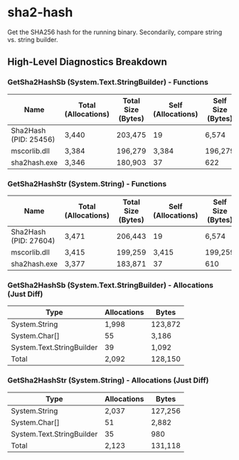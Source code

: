 # sha2-hash
Get the SHA256 hash for the running binary. Secondarily, compare string vs. string builder.

## High-Level Diagnostics Breakdown

### GetSha2HashSb (System.Text.StringBuilder) - Functions

|Name|Total \(Allocations\)|Total Size \(Bytes\)|Self \(Allocations\)|Self Size \(Bytes\)|
|-|-|-|-|-|
| Sha2Hash \(PID: 25456\)|3,440|203,475|19|6,574|
| mscorlib.dll|3,384|196,279|3,384|196,279|
| sha2hash.exe|3,346|180,903|37|622|

### GetSha2HashStr (System.String) - Functions

|Name|Total \(Allocations\)|Total Size \(Bytes\)|Self \(Allocations\)|Self Size \(Bytes\)|
|-|-|-|-|-|
| Sha2Hash \(PID: 27604\)|3,471|206,443|19|6,574|
| mscorlib.dll|3,415|199,259|3,415|199,259|
| sha2hash.exe|3,377|183,871|37|610|

### GetSha2HashSb (System.Text.StringBuilder) - Allocations (Just Diff)

|Type|Allocations|Bytes|
|-|-|-|
| System.String|1,998|123,872|
| System.Char\[\]|55|3,186|
| System.Text.StringBuilder|39|1,092|
| Total|2,092|128,150|

### GetSha2HashStr (System.String) - Allocations (Just Diff)

|Type|Allocations|Bytes|
|-|-|-|
| System.String|2,037|127,256|
| System.Char\[\]|51|2,882|
| System.Text.StringBuilder|35|980|
| Total|2,123|131,118|
